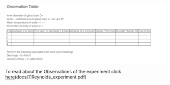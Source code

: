  <img src="images/image1.png">  

To read about the Observations of the experiment click [here](docs/6.Channels.pdf)(docs/7.Reynolds_experiment.pdf)
